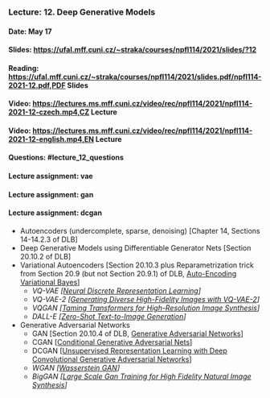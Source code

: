 ### Lecture: 12. Deep Generative Models
#### Date: May 17
#### Slides: https://ufal.mff.cuni.cz/~straka/courses/npfl114/2021/slides/?12
#### Reading: https://ufal.mff.cuni.cz/~straka/courses/npfl114/2021/slides.pdf/npfl114-2021-12.pdf,PDF Slides
#### Video: https://lectures.ms.mff.cuni.cz/video/rec/npfl114/2021/npfl114-2021-12-czech.mp4,CZ Lecture
#### Video: https://lectures.ms.mff.cuni.cz/video/rec/npfl114/2021/npfl114-2021-12-english.mp4,EN Lecture
#### Questions: #lecture_12_questions
#### Lecture assignment: vae
#### Lecture assignment: gan
#### Lecture assignment: dcgan

- Autoencoders (undercomplete, sparse, denoising) [Chapter 14, Sections 14-14.2.3 of DLB]
- Deep Generative Models using Differentiable Generator Nets [Section 20.10.2 of DLB]
- Variational Autoencoders [Section 20.10.3 plus Reparametrization trick from Section 20.9 (but not Section 20.9.1) of DLB, [Auto-Encoding Variational Bayes](https://arxiv.org/abs/1312.6114)]
  - _VQ-VAE [[Neural Discrete Representation Learning](https://arxiv.org/abs/1711.00937)]_
  - _VQ-VAE-2 [[Generating Diverse High-Fidelity Images with VQ-VAE-2](https://arxiv.org/abs/1906.00446)]_
  - _VQGAN [[Taming Transformers for High-Resolution Image Synthesis](https://arxiv.org/abs/2012.09841)]_
  - _DALL-E [[Zero-Shot Text-to-Image Generation](https://arxiv.org/abs/2102.12092)]_
- Generative Adversarial Networks
  - GAN [Section 20.10.4 of DLB, [Generative Adversarial Networks](https://arxiv.org/abs/1406.2661)]
  - CGAN [[Conditional Generative Adversarial Nets](https://arxiv.org/abs/1411.1784)]
  - DCGAN [[Unsupervised Representation Learning with Deep Convolutional Generative Adversarial Networks](https://arxiv.org/abs/1511.06434)]
  - _WGAN [[Wasserstein GAN](https://arxiv.org/abs/1701.07875)]_
  - _BigGAN [[Large Scale Gan Training for High Fidelity Natural Image Synthesis](https://arxiv.org/abs/1809.11096)]_
